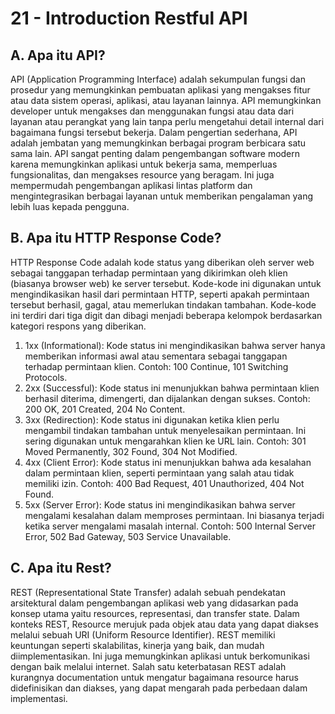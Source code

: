 # 21 - Introduction Restful API

## A. Apa itu API?

API (Application Programming Interface) adalah sekumpulan fungsi dan prosedur yang memungkinkan pembuatan aplikasi yang mengakses fitur atau data sistem operasi, aplikasi, atau layanan lainnya. API memungkinkan developer untuk mengakses dan menggunakan fungsi atau data dari layanan atau perangkat yang lain tanpa perlu mengetahui detail internal dari bagaimana fungsi tersebut bekerja. Dalam pengertian sederhana, API adalah jembatan yang memungkinkan berbagai program berbicara satu sama lain. API sangat penting dalam pengembangan software modern karena memungkinkan aplikasi untuk bekerja sama, memperluas fungsionalitas, dan mengakses resource yang beragam. Ini juga mempermudah pengembangan aplikasi lintas platform dan mengintegrasikan berbagai layanan untuk memberikan pengalaman yang lebih luas kepada pengguna.

## B. Apa itu HTTP Response Code?

HTTP Response Code adalah kode status yang diberikan oleh server web sebagai tanggapan terhadap permintaan yang dikirimkan oleh klien (biasanya browser web) ke server tersebut. Kode-kode ini digunakan untuk mengindikasikan hasil dari permintaan HTTP, seperti apakah permintaan tersebut berhasil, gagal, atau memerlukan tindakan tambahan. Kode-kode ini terdiri dari tiga digit dan dibagi menjadi beberapa kelompok berdasarkan kategori respons yang diberikan.

1. 1xx (Informational): Kode status ini mengindikasikan bahwa server hanya memberikan informasi awal atau sementara sebagai tanggapan terhadap permintaan klien. Contoh: 100 Continue, 101 Switching Protocols.
2. 2xx (Successful): Kode status ini menunjukkan bahwa permintaan klien berhasil diterima, dimengerti, dan dijalankan dengan sukses. Contoh: 200 OK, 201 Created, 204 No Content.
3. 3xx (Redirection): Kode status ini digunakan ketika klien perlu mengambil tindakan tambahan untuk menyelesaikan permintaan. Ini sering digunakan untuk mengarahkan klien ke URL lain. Contoh: 301 Moved Permanently, 302 Found, 304 Not Modified.
4. 4xx (Client Error): Kode status ini menunjukkan bahwa ada kesalahan dalam permintaan klien, seperti permintaan yang salah atau tidak memiliki izin. Contoh: 400 Bad Request, 401 Unauthorized, 404 Not Found.
5. 5xx (Server Error): Kode status ini mengindikasikan bahwa server mengalami kesalahan dalam memproses permintaan. Ini biasanya terjadi ketika server mengalami masalah internal. Contoh: 500 Internal Server Error, 502 Bad Gateway, 503 Service Unavailable.

## C. Apa itu Rest?

REST (Representational State Transfer) adalah sebuah pendekatan arsitektural dalam pengembangan aplikasi web yang didasarkan pada konsep utama yaitu resources, representasi, dan transfer state. Dalam konteks REST, Resource merujuk pada objek atau data yang dapat diakses melalui sebuah URI (Uniform Resource Identifier). REST memiliki keuntungan seperti skalabilitas, kinerja yang baik, dan mudah diimplementasikan. Ini juga memungkinkan aplikasi untuk berkomunikasi dengan baik melalui internet. Salah satu keterbatasan REST adalah kurangnya documentation untuk mengatur bagaimana resource harus didefinisikan dan diakses, yang dapat mengarah pada perbedaan dalam implementasi.
